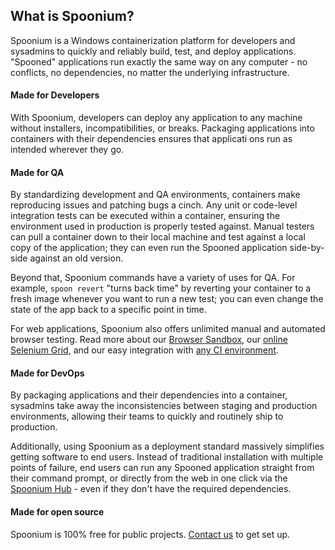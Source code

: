 ## What is Spoonium?

Spoonium is a Windows containerization platform for developers and sysadmins to quickly and reliably build, test, and deploy applications. "Spooned" applications run exactly the same way on any computer - no conflicts, no dependencies, no matter the underlying infrastructure.

#### Made for Developers

With Spoonium, developers can deploy any application to any machine without installers, incompatibilities, or breaks. Packaging applications into containers with their dependencies ensures that applicati ons run as intended wherever they go.

#### Made for QA

By standardizing development and QA environments, containers make reproducing issues and patching bugs a cinch. Any unit or code-level integration tests can be executed within a container, ensuring the environment used in production is properly tested against. Manual testers can pull a container down to their local machine and test against a local copy of the application; they can even run the Spooned application side-by-side against an old version.

Beyond that, Spoonium commands have a variety of uses for QA. For example, `spoon revert` "turns back time" by reverting your container to a fresh image whenever you want to run a new test; you can even change the state of the app back to a specific point in time.

For web applications, Spoonium also offers unlimited manual and automated browser testing. Read more about our [Browser Sandbox](/docs/test#manual+browser+testing), our [online Selenium Grid](/docs/test#selenium+testing), and our easy integration with [any CI environment](/docs/build#continuous+integration).

#### Made for DevOps

By packaging applications and their dependencies into a container, sysadmins take away the inconsistencies between staging and production environments, allowing their teams to quickly and routinely ship to production.

Additionally, using Spoonium as a deployment standard massively simplifies getting software to end users. Instead of traditional installation with multiple points of failure, end users can run any Spooned application straight from their command prompt, or directly from the web in one click via the [Spoonium Hub](http://spoonium.net/hub) - even if they don't have the required dependencies.

#### Made for open source

Spoonium is 100% free for public projects. [Contact us](http://spoonium.net/contact) to get set up.